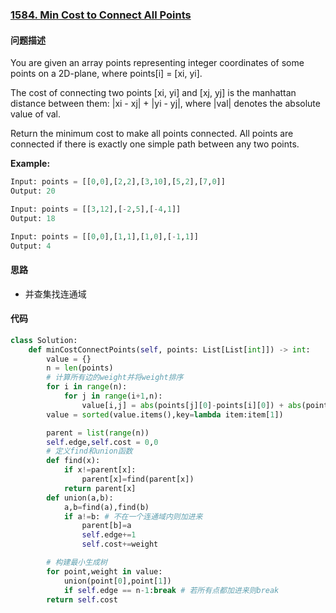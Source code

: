 ### [1584. Min Cost to Connect All Points](https://leetcode-cn.com/problems/miao/)

#### 问题描述
You are given an array points representing integer coordinates of some points on a 2D-plane, where points[i] = [xi, yi].

The cost of connecting two points [xi, yi] and [xj, yj] is the manhattan distance between them: |xi - xj| + |yi - yj|, where |val| denotes the absolute value of val.

Return the minimum cost to make all points connected. All points are connected if there is exactly one simple path between any two points.

**Example:**
```python
Input: points = [[0,0],[2,2],[3,10],[5,2],[7,0]]
Output: 20
```
```python
Input: points = [[3,12],[-2,5],[-4,1]]
Output: 18
```
```python
Input: points = [[0,0],[1,1],[1,0],[-1,1]]
Output: 4
```
#### 思路
- 并查集找连通域

#### 代码

```python
class Solution:
    def minCostConnectPoints(self, points: List[List[int]]) -> int:
        value = {}
        n = len(points)
        # 计算所有边的weight并将weight排序
        for i in range(n):
            for j in range(i+1,n):
                value[i,j] = abs(points[j][0]-points[i][0]) + abs(points[j][1]-points[i][1])
        value = sorted(value.items(),key=lambda item:item[1])

        parent = list(range(n))
        self.edge,self.cost = 0,0
        # 定义find和union函数
        def find(x):
            if x!=parent[x]:
                parent[x]=find(parent[x])
            return parent[x]
        def union(a,b):
            a,b=find(a),find(b)
            if a!=b: # 不在一个连通域内则加进来
                parent[b]=a
                self.edge+=1
                self.cost+=weight

        # 构建最小生成树
        for point,weight in value:
            union(point[0],point[1])
            if self.edge == n-1:break # 若所有点都加进来则break
        return self.cost
```